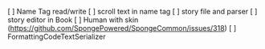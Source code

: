 
[ ] Name Tag read/write
[ ] scroll text in name tag
[ ] story file and parser
[ ] story editor in Book
[ ] Human with skin (https://github.com/SpongePowered/SpongeCommon/issues/318)
[ ] FormattingCodeTextSerializer
